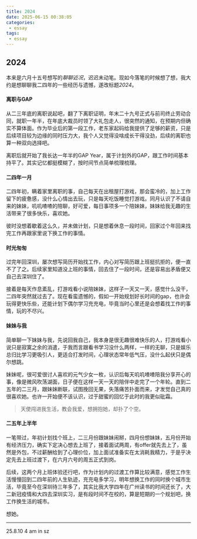 ```yaml
---
title: 2024
date: 2025-06-15 00:38:05
categories:
 - essay
tags:
 - essay
---
```


## 2024

本来是六月十五号想写的*聊聊近况*，迟迟未动笔。现如今落笔的时候想了想，我大约是想聊聊我二四年的一些经历与遗憾，遂改标题*2024*。

#### 离职与GAP

从二三年底的离职说起吧，翻了下离职证明，年末二十九号正式与前司终止劳动合同，就职一年半，在年底大裁员时领了大礼包走人，很突然的通知，在预期内但确实不算体面。作为毕业后的第一段工作，老东家起码给我提供了足够的薪资，只是后续项目较为边缘的同时压力大，我个人又觉得没啥成长干得没劲，后续的离职也算一种双向选择吧。

离职后就开始了我长达一年半的GAP Year，属于计划外的GAP，跟工作时间基本持平了。其实记忆都挺模糊了，按时间节点简单梳理梳理。

#### 二四年一月

二四年初，瞒着家里离职的事，自己每天在出租屋打游戏，那会蛮冷的，加上工作留下的疲惫感，没什么心情出去玩，只是每天吃饭睡觉打游戏。同月认识了不请自来的妹妹，叽叽喳喳的陪聊，好可爱，每日事项多一个陪妹妹，妹妹给我无趣的生活带来了很多快乐，喜欢她。

彼时没想着歇着这么久，并未做计划，只是想着休息一段时间，回家过个年回来找完工作再跟家里说下换工作的事情。

#### 时光匆匆

过完年回深圳，屡次想写简历开始找工作，内心对写简历跟上班挺抗拒的，便一直不了了之。后续家里知道没上班的事情，回去住了一段时间，还是容易出矛盾便又自己去深圳住了。

接着是每天作息紊乱，打游戏看小说陪妹妹，这样子一天又一天，感觉什么没干，二四年突然就过去了。现在看蛮遗憾的，假如一开始规划好长时间的gap，也许会玩得更快乐些，还能计划下偶尔学习充充电，毕竟当时心里还是会想着找工作的事情，玩的不尽兴。

#### 妹妹与我

简单聊一下妹妹与我，先说回我自己，我本身是很无趣很难快乐的人，打游戏看小说只是寂寞之余的消遣，于我而言跟看书学习没什么两样，一样的无聊，只是娱乐总归比学习更吸引人，更适合打发时间，心理状态常年低气压，没什么起伏只是偶尔想跳。

妹妹呢，很可爱很讨人喜欢的元气少女一枚，认识后每天叽叽喳喳陪我分享开心的事，像是微风吹荡湖面，日子便在这样一天一天的陪伴中走完了一个年轮。直到二五年的二三月，跟妹妹断联，试图挽回无果，失落痛苦扑面而来，才发觉自己真的很喜欢她。也许一开始便不该认识，过于甜蜜的回忆于此时的我更似砒霜。

> 天使闯进我生活，教会我爱，想拥抱她，却扑了个空。

#### 二五年上半年

一笔带过，年初计划找个班上，二三月份跟妹妹闹掰，四月份想妹妹，五月份开始有经济压力，确实下定决心想去上班了，接着面试两周，有offer就先去上了，虽然是外包，不过薪酬给到了心理价位，加上面试准备实在太消耗我精力，于是乎决定先去上班过渡下，在六月六号的周五正式到岗。

后续，这两个月上班体验还行吧，作为计划内的过渡工作算比较满意，感觉工作生活慢慢回到二四年前的人生轨迹，充充电多学习，明年想换工作的同时换个城市生活，毕竟至今在深圳待三年多了，其实比我大学四年在广州读书的时间还长了，大二新冠疫情和大四去深圳实习，是有段时间不在校的，算是短期的一个规划吧，换工作换生活的城市。

想她。

-------------------------------------------

  25.8.10 4 am in sz
